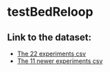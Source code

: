 # testBedReloop

Link to the dataset:
---------------------------
- [The 22 experiments csv](https://drive.google.com/drive/folders/1Ko7N1I211vqbgHQzVHejWbaFhcoR-yqv?usp=sharing)
- [The 11 newer experiments csv](https://drive.google.com/file/d/1tQ3WG-4H6qx0OyRMyI0aNlZn6VtAjAlo/view?usp=sharing)

